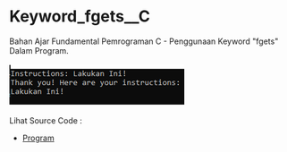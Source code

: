 # Keyword_fgets__C
Bahan Ajar Fundamental Pemrograman C - Penggunaan Keyword "fgets" Dalam Program.<br><br>
<img src="https://github.com/RizkyKhapidsyah/Keyword_fgets__C/blob/master/result/001.PNG"><br><br>
Lihat Source Code : <br>
- <a href="https://github.com/RizkyKhapidsyah/Keyword_fgets__C/blob/master/Source.c">Program</a>
